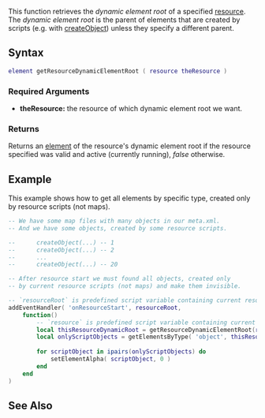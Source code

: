 This function retrieves the *dynamic element root* of a specified [resource](/docs/resource.md "wikilink"). The *dynamic element root* is the parent of elements that are created by scripts (e.g. with [createObject](/createObject.md "wikilink")) unless they specify a different parent.

Syntax
------

``` lua
element getResourceDynamicElementRoot ( resource theResource ) 
```

### Required Arguments

-   **theResource:** the resource of which dynamic element root we want.

### Returns

Returns an [element](/docs/element.md "wikilink") of the resource's dynamic element root if the resource specified was valid and active (currently running), *false* otherwise.

Example
-------

This example shows how to get all elements by specific type, created only by resource scripts (not maps).

``` lua
-- We have some map files with many objects in our meta.xml.
-- And we have some objects, created by some resource scripts.

--      createObject(...) -- 1
--      createObject(...) -- 2
--      ...
--      createObject(...) -- 20

-- After resource start we must found all objects, created only
-- by current resource scripts (not maps) and make them invisible.

-- `resourceRoot` is predefined script variable containing current resource root pointer
addEventHandler( 'onResourceStart', resourceRoot,
    function()
        -- `resource` is predefined script variable containing current resource pointer
        local thisResourceDynamicRoot = getResourceDynamicElementRoot(resource)
        local onlyScriptObjects = getElementsByType( 'object', thisResourceDynamicRoot )
        
        for scriptObject in ipairs(onlyScriptObjects) do
            setElementAlpha( scriptObject, 0 )
        end
    end
)
```

See Also
--------
